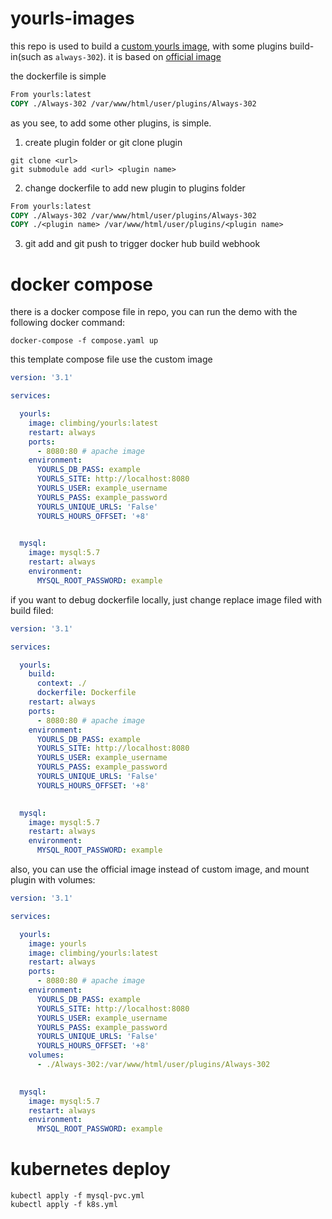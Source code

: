# yourls-images

this repo is used to build a [custom yourls image](https://hub.docker.com/repository/docker/climbing/yourls/general), with some plugins build-in(such as `always-302`). it is based on [official image](https://hub.docker.com/_/yourls?tab=description)

the dockerfile is simple

```dockerfile
From yourls:latest
COPY ./Always-302 /var/www/html/user/plugins/Always-302
```

as you see, to add some other plugins, is simple.

1. create plugin folder or git clone plugin

```shell
git clone <url>
git submodule add <url> <plugin name>
```

2. change dockerfile to add new plugin to plugins folder

```dockerfile
From yourls:latest
COPY ./Always-302 /var/www/html/user/plugins/Always-302
COPY ./<plugin name> /var/www/html/user/plugins/<plugin name>
```

3. git add and git push to trigger docker hub build webhook

# docker compose 

there is a docker compose file in repo, you can run the demo with the following docker command:

```
docker-compose -f compose.yaml up
```

this template compose file use the custom image

```yml
version: '3.1'

services:

  yourls:
    image: climbing/yourls:latest
    restart: always
    ports:
      - 8080:80 # apache image
    environment:
      YOURLS_DB_PASS: example
      YOURLS_SITE: http://localhost:8080
      YOURLS_USER: example_username
      YOURLS_PASS: example_password
      YOURLS_UNIQUE_URLS: 'False'
      YOURLS_HOURS_OFFSET: '+8'
    

  mysql:
    image: mysql:5.7
    restart: always
    environment:
      MYSQL_ROOT_PASSWORD: example
```

if you want to debug dockerfile locally, just change replace image filed with build filed:

```yml
version: '3.1'

services:

  yourls:
    build: 
      context: ./
      dockerfile: Dockerfile
    restart: always
    ports:
      - 8080:80 # apache image
    environment:
      YOURLS_DB_PASS: example
      YOURLS_SITE: http://localhost:8080
      YOURLS_USER: example_username
      YOURLS_PASS: example_password
      YOURLS_UNIQUE_URLS: 'False'
      YOURLS_HOURS_OFFSET: '+8'
    

  mysql:
    image: mysql:5.7
    restart: always
    environment:
      MYSQL_ROOT_PASSWORD: example
```

also, you can use the official image instead of custom image, and mount plugin with volumes:

```yml
version: '3.1'

services:

  yourls:
    image: yourls
    image: climbing/yourls:latest
    restart: always
    ports:
      - 8080:80 # apache image
    environment:
      YOURLS_DB_PASS: example
      YOURLS_SITE: http://localhost:8080
      YOURLS_USER: example_username
      YOURLS_PASS: example_password
      YOURLS_UNIQUE_URLS: 'False'
      YOURLS_HOURS_OFFSET: '+8'
    volumes:
      - ./Always-302:/var/www/html/user/plugins/Always-302
    

  mysql:
    image: mysql:5.7
    restart: always
    environment:
      MYSQL_ROOT_PASSWORD: example
```

# kubernetes deploy

```shell
kubectl apply -f mysql-pvc.yml
kubectl apply -f k8s.yml
```